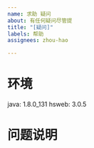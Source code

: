 ```yaml
---
name: 求助 疑问
about: 有任何疑问尽管提
title: "[疑问]"
labels: 帮助
assignees: zhou-hao

---
```


# 环境
java: 1.8.0_131
hsweb: 3.0.5

# 问题说明
